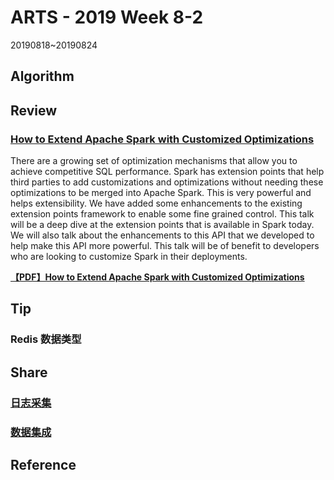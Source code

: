 # ARTS - 2019 Week 8-2

20190818~20190824

## Algorithm

## Review

### [How to Extend Apache Spark with Customized Optimizations](https://databricks.com/session/how-to-extend-apache-spark-with-customized-optimizations)

There are a growing set of optimization mechanisms that allow you to achieve competitive SQL performance. Spark has extension points that help third parties to add customizations and optimizations without needing these optimizations to be merged into Apache Spark. This is very powerful and helps extensibility. We have added some enhancements to the existing extension points framework to enable some fine grained control. This talk will be a deep dive at the extension points that is available in Spark today. We will also talk about the enhancements to this API that we developed to help make this API more powerful. This talk will be of benefit to developers who are looking to customize Spark in their deployments.

**[【PDF】How to Extend Apache Spark with Customized Optimizations](../../asset/pdf/how-to-extend-apache-spark-with-customized-optimizations.pdf)**

## Tip

### Redis 数据类型

## Share

### [日志采集](../../share/2019/log-collection.md)
### [数据集成](../../share/2019/data-integration.md)

## Reference
